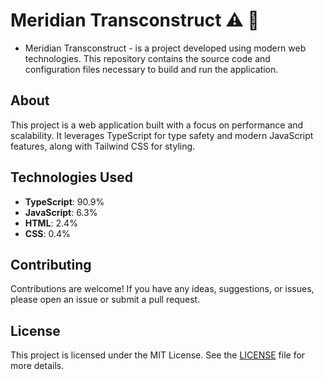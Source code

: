 # Meridian Transconstruct :warning: :construction:
 
- Meridian Transconstruct - is a project developed using modern web technologies. This repository contains the source code and configuration files necessary to build and run the application.


## About

This project is a web application built with a focus on performance and scalability. It leverages TypeScript for type safety and modern JavaScript features, along with Tailwind CSS for styling.

## Technologies Used

- **TypeScript**: 90.9%
- **JavaScript**: 6.3%
- **HTML**: 2.4%
- **CSS**: 0.4%

## Contributing

Contributions are welcome! If you have any ideas, suggestions, or issues, please open an issue or submit a pull request.

## License

This project is licensed under the MIT License. See the [LICENSE](LICENSE) file for more details.
